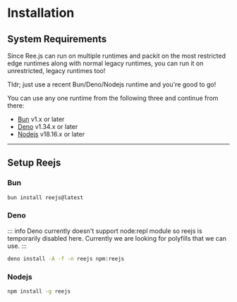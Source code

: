# Installation

## System Requirements

Since Ree.js can run on multiple runtimes and packit on the most restricted edge runtimes along with normal legacy runtimes, you can run it on unrestricted, legacy runtimes too!

Tldr; just use a recent Bun/Deno/Nodejs runtime and you're good to go!

You can use any one runtime from the following three and continue from there:
- [Bun](https://bun.dev) v1.x or later
- [Deno](https://deno.land) v1.34.x or later
- [Nodejs](https://nodejs.org) v18.16.x or later

---

## Setup Reejs

### Bun

```sh
bun install reejs@latest
```

### Deno

::: info
Deno currently doesn't support node:repl module so reejs is temporarily disabled here. Currently we are looking for polyfills that we can use.
:::

```sh
deno install -A -f -n reejs npm:reejs
```

### Nodejs

```sh
npm install -g reejs
```
